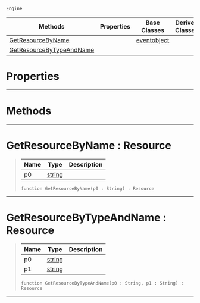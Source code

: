  `Engine`

|Methods|Properties|Base Classes|Derived Classes|
|---|---|---|---|
|[ GetResourceByName](https://github.com/ArendDanielek/ZeroDocsTest/blob/master/code_reference/class_reference/resourcesystem.markdown#getresourcebyname-zero-e)| |[eventobject](https://github.com/ArendDanielek/ZeroDocsTest/blob/master/code_reference/class_reference/eventobject.markdown)| |
|[ GetResourceByTypeAndName](https://github.com/ArendDanielek/ZeroDocsTest/blob/master/code_reference/class_reference/resourcesystem.markdown#getresourcebytypeandname)| | | |


 #  Properties


---  
 #  Methods


---  
 #  GetResourceByName : Resource

> 
> |Name|Type|Description|
> |---|---|---|
> |p0|[string](https://github.com/ArendDanielek/ZeroDocsTest/blob/master/code_reference/zilch_base_types/string.markdown)| |
> ``` lang=cpp, name=Zilch
> function GetResourceByName(p0 : String) : Resource
> ``` 


---  
 #  GetResourceByTypeAndName : Resource

> 
> |Name|Type|Description|
> |---|---|---|
> |p0|[string](https://github.com/ArendDanielek/ZeroDocsTest/blob/master/code_reference/zilch_base_types/string.markdown)| |
> |p1|[string](https://github.com/ArendDanielek/ZeroDocsTest/blob/master/code_reference/zilch_base_types/string.markdown)| |
> ``` lang=cpp, name=Zilch
> function GetResourceByTypeAndName(p0 : String, p1 : String) : Resource
> ``` 


---  
 
  
  
  
  
  
  
  

 